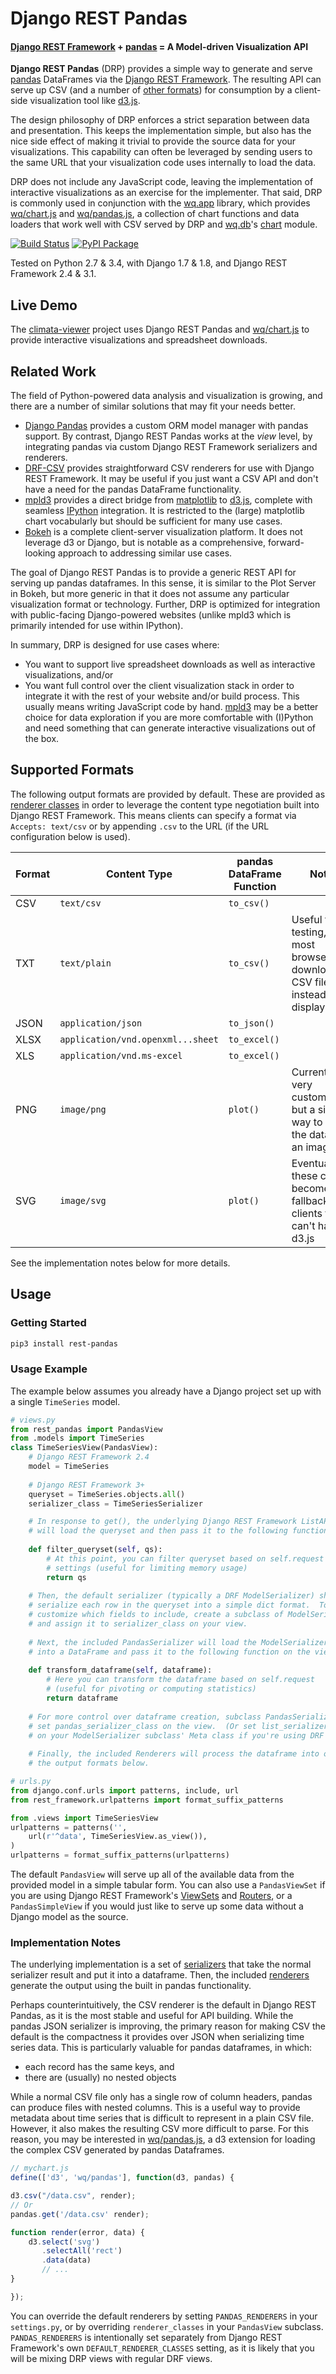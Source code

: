 Django REST Pandas
==================

#### [Django REST Framework] + [pandas] = A Model-driven Visualization API

**Django REST Pandas** (DRP) provides a simple way to generate and serve [pandas] DataFrames via the [Django REST Framework].  The resulting API can serve up CSV (and a number of [other formats](#supported-formats)) for consumption by a client-side visualization tool like [d3.js].  

The design philosophy of DRP enforces a strict separation between data and presentation.  This keeps the implementation simple, but also has the nice side effect of making it trivial to provide the source data for your visualizations.  This capability can often be leveraged by sending users to the same URL that your visualization code uses internally to load the data.

DRP does not include any JavaScript code, leaving the implementation of interactive visualizations as an exercise for the implementer.  That said, DRP is commonly used in conjunction with the [wq.app] library, which provides [wq/chart.js] and [wq/pandas.js], a collection of chart functions and data loaders that work well with CSV served by DRP and [wq.db]'s [chart] module.

[![Build Status](https://travis-ci.org/wq/django-rest-pandas.svg?branch=master)](https://travis-ci.org/wq/django-rest-pandas)
[![PyPI Package](https://pypip.in/version/rest-pandas/badge.svg?style=flat)](https://pypi.python.org/pypi/rest-pandas)

Tested on Python 2.7 & 3.4, with Django 1.7 & 1.8, and Django REST Framework 2.4 & 3.1.

## Live Demo

The [climata-viewer] project uses Django REST Pandas and [wq/chart.js] to provide interactive visualizations and spreadsheet downloads.

## Related Work
The field of Python-powered data analysis and visualization is growing, and there are a number of similar solutions that may fit your needs better.

 * [Django Pandas] provides a custom ORM model manager with pandas support.  By contrast, Django REST Pandas works at the *view* level, by integrating pandas via custom Django REST Framework serializers and renderers.
 * [DRF-CSV] provides straightforward CSV renderers for use with Django REST Framework.  It may be useful if you just want a CSV API and don't have a need for the pandas DataFrame functionality.
 * [mpld3] provides a direct bridge from [matplotlib] to [d3.js], complete with seamless [IPython] integration.  It is restricted to the (large) matplotlib chart vocabularly but should be sufficient for many use cases.
 * [Bokeh] is a complete client-server visualization platform.  It does not leverage d3 or Django, but is notable as a comprehensive, forward-looking approach to addressing similar use cases.

The goal of Django REST Pandas is to provide a generic REST API for serving up pandas dataframes.  In this sense, it is similar to the Plot Server in Bokeh, but more generic in that it does not assume any particular visualization format or technology.  Further, DRP is optimized for integration with public-facing Django-powered websites (unlike mpld3 which is primarily intended for use within IPython).

In summary, DRP is designed for use cases where:

 * You want to support live spreadsheet downloads as well as interactive visualizations, and/or
 * You want full control over the client visualization stack in order to integrate it with the rest of your website and/or build process.  This usually means writing JavaScript code by hand.  [mpld3] may be a better choice for data exploration if you are more comfortable with (I)Python and need something that can generate interactive visualizations out of the box.

## Supported Formats

The following output formats are provided by default.  These are provided as [renderer classes] in order to leverage the content type negotiation built into Django REST Framework.  This means clients can specify a format via `Accepts: text/csv` or by appending `.csv` to the URL (if the URL configuration below is used).

Format | Content Type | pandas DataFrame Function | Notes
-------|--------------|---------------------------|--------
CSV    | `text/csv` | `to_csv()` |
TXT    | `text/plain` | `to_csv()` | Useful for testing, as most browsers will download a CSV file instead of displaying it
JSON   | `application/json` | `to_json()` |
XLSX   | `application/vnd.openxml...sheet` | `to_excel()` |
XLS    | `application/vnd.ms-excel` | `to_excel()` 
PNG    | `image/png` | `plot()` | Currently not very customizable, but a simple way to view the data as an image. 
SVG    | `image/svg` | `plot()` | Eventually these could become a fallback for clients that can't handle d3.js

See the implementation notes below for more details.

## Usage

### Getting Started

```bash
pip3 install rest-pandas
```

### Usage Example

The example below assumes you already have a Django project set up with a single `TimeSeries` model.

```python
# views.py
from rest_pandas import PandasView
from .models import TimeSeries
class TimeSeriesView(PandasView):
    # Django REST Framework 2.4
    model = TimeSeries
    
    # Django REST Framework 3+
    queryset = TimeSeries.objects.all()
    serializer_class = TimeSeriesSerializer

    # In response to get(), the underlying Django REST Framework ListAPIView
    # will load the queryset and then pass it to the following function.
    
    def filter_queryset(self, qs): 
        # At this point, you can filter queryset based on self.request or other
        # settings (useful for limiting memory usage)
        return qs
        
    # Then, the default serializer (typically a DRF ModelSerializer) should
    # serialize each row in the queryset into a simple dict format.  To
    # customize which fields to include, create a subclass of ModelSerializer
    # and assign it to serializer_class on your view.
    
    # Next, the included PandasSerializer will load the ModelSerializer result
    # into a DataFrame and pass it to the following function on the view.
    
    def transform_dataframe(self, dataframe):
        # Here you can transform the dataframe based on self.request
        # (useful for pivoting or computing statistics)
        return dataframe
    
    # For more control over dataframe creation, subclass PandasSerializer and
    # set pandas_serializer_class on the view.  (Or set list_serializer_class
    # on your ModelSerializer subclass' Meta class if you're using DRF 3).
    
    # Finally, the included Renderers will process the dataframe into one of
    # the output formats below.
```

```python
# urls.py
from django.conf.urls import patterns, include, url
from rest_framework.urlpatterns import format_suffix_patterns

from .views import TimeSeriesView
urlpatterns = patterns('',
    url(r'^data', TimeSeriesView.as_view()),
)
urlpatterns = format_suffix_patterns(urlpatterns)
```

The default `PandasView` will serve up all of the available data from the provided model in a simple tabular form.  You can also use a `PandasViewSet` if you are using Django REST Framework's [ViewSets] and [Routers], or a `PandasSimpleView` if you would just like to serve up some data without a Django model as the source.

### Implementation Notes
The underlying implementation is a set of [serializers] that take the normal serializer result and put it into a dataframe.  Then, the included [renderers] generate the output using the built in pandas functionality.

Perhaps counterintuitively, the CSV renderer is the default in Django REST Pandas, as it is the most stable and useful for API building.  While the pandas JSON serializer is improving, the primary reason for making CSV the default is the compactness it provides over JSON when serializing time series data.  This is particularly valuable for pandas dataframes, in which:

 - each record has the same keys, and
 - there are (usually) no nested objects

While a normal CSV file only has a single row of column headers, pandas can produce files with nested columns.  This is a useful way to provide metadata about time series that is difficult to represent in a plain CSV file.  However, it also makes the resulting CSV more difficult to parse.  For this reason, you may be interested in [wq/pandas.js], a d3 extension for loading the complex CSV generated by pandas Dataframes.

```javascript
// mychart.js
define(['d3', 'wq/pandas'], function(d3, pandas) {

d3.csv("/data.csv", render);
// Or
pandas.get('/data.csv' render);

function render(error, data) {
    d3.select('svg')
       .selectAll('rect')
       .data(data)
       // ...
}

});

```

You can override the default renderers by setting `PANDAS_RENDERERS` in your `settings.py`, or by overriding `renderer_classes` in your `PandasView` subclass.  `PANDAS_RENDERERS` is intentionally set separately from Django REST Framework's own `DEFAULT_RENDERER_CLASSES` setting, as it is likely that you will be mixing DRP views with regular DRF views.

[Django REST Framework]: http://django-rest-framework.org
[pandas]: http://pandas.pydata.org
[d3.js]: http://d3js.org
[wq.app]: http://wq.io/wq.app
[wq/chart.js]: http://wq.io/docs/chart-js
[wq.db]: http://wq.io/wq.db
[chart]: http://wq.io/docs/chart
[climata-viewer]: http://climata.houstoneng.net
[Django Pandas]: https://github.com/chrisdev/django-pandas/
[bokeh]: http://bokeh.pydata.org/
[mpld3]: http://mpld3.github.io/
[DRF-CSV]: https://github.com/mjumbewu/django-rest-framework-csv
[matplotlib]: http://matplotlib.org/
[IPython]: http://ipython.org/
[renderer classes]: http://www.django-rest-framework.org/api-guide/renderers
[ViewSets]: http://www.django-rest-framework.org/api-guide/viewsets
[Routers]: http://www.django-rest-framework.org/api-guide/routers
[serializers]: https://github.com/wq/django-rest-pandas/blob/master/rest_pandas/serializers.py
[renderers]: https://github.com/wq/django-rest-pandas/blob/master/rest_pandas/renderers.py
[wq/pandas.js]: http://wq.io/docs/pandas-js
